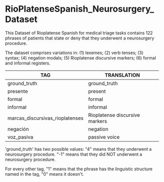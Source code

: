 # RioPlatenseSpanish_Neurosurgery_Dataset

This Dataset of Rioplatense Spanish for medical triage tasks contains 122 phrases of patients that state or deny that they underwent a neurosurgery procedure.

The dataset comprises variations in: 
(1) lexemes; 
(2) verb tenses; 
(3) syntax; 
(4) negation modals; 
(5) Rioplatense discursive markers; 
(6) formal and informal registers. 


| TAG                                   | TRANSLATION                   |
|---------------------------------------|------------------------------ |
| ground_truth                          | ground_truth                  |
| presente                              | present                       |
| formal                                | formal                        |
| informal                              | informal                      |
| marcas_discursivas_rioplatenses       | Rioplatense discursive markers|
| negación                              | negation                      |
| voz_pasiva                            | passive voice                 |

'ground_truth' has two possible values: 
"4" means that they underwent a neurosurgery procedure.
"-1" means that they did NOT underwent a neurosurgery procedure.

For every other tag, "1" means that the phrase has the linguistic structure named in the tag, "0" means it doesn't. 
